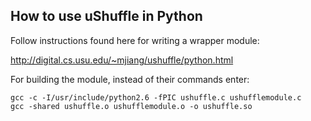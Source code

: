 ## How to use uShuffle in Python

Follow instructions found here for writing a wrapper module: 

http://digital.cs.usu.edu/~mjiang/ushuffle/python.html

For building the module, instead of their commands enter:

```
gcc -c -I/usr/include/python2.6 -fPIC ushuffle.c ushufflemodule.c
gcc -shared ushuffle.o ushufflemodule.o -o ushuffle.so

```

